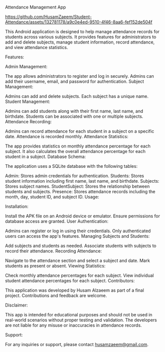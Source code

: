 Attendance Management App


https://github.com/HusamZaeem/Student-Attendance/assets/132781178/a9c0e4ed-9510-4f46-8aa6-fef152de504f



This Android application is designed to help manage attendance records for students across various subjects. It provides features for administrators to add and delete subjects, manage student information, record attendance, and view attendance statistics.

Features:

Admin Management:

The app allows administrators to register and log in securely.
Admins can add their username, email, and password for authentication.
Subject Management:

Admins can add and delete subjects.
Each subject has a unique name.
Student Management:

Admins can add students along with their first name, last name, and birthdate.
Students can be associated with one or multiple subjects.
Attendance Recording:

Admins can record attendance for each student in a subject on a specific date.
Attendance is recorded monthly.
Attendance Statistics:

The app provides statistics on monthly attendance percentage for each subject.
It also calculates the overall attendance percentage for each student in a subject.
Database Schema:

The application uses a SQLite database with the following tables:

Admin: Stores admin credentials for authentication.
Students: Stores student information including first name, last name, and birthdate.
Subjects: Stores subject names.
StudentSubject: Stores the relationship between students and subjects.
Presence: Stores attendance records including the month, day, student ID, and subject ID.
Usage:

Installation:

Install the APK file on an Android device or emulator.
Ensure permissions for database access are granted.
User Authentication:

Admins can register or log in using their credentials.
Only authenticated users can access the app's features.
Managing Subjects and Students:

Add subjects and students as needed.
Associate students with subjects to record their attendance.
Recording Attendance:

Navigate to the attendance section and select a subject and date.
Mark students as present or absent.
Viewing Statistics:

Check monthly attendance percentages for each subject.
View individual student attendance percentages for each subject.
Contributors:

This application was developed by Husam Alzaeem as part of a final project. Contributions and feedback are welcome.

Disclaimer:

This app is intended for educational purposes and should not be used in real-world scenarios without proper testing and validation. The developers are not liable for any misuse or inaccuracies in attendance records.



Support:

For any inquiries or support, please contact husamzaeem@gmail.com.
